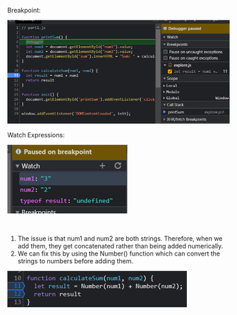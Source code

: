 Breakpoint: <br>

![](result-calculateSum.png)

Watch Expressions: <br>

![](result-dataType.png)

<br>

1. The issue is that num1 and num2 are both strings. Therefore, when we add them, they get concatenated rather than being added numerically.
2. We can fix this by using the Number() function which can convert the strings to numbers before adding them. 




![](fix.png)